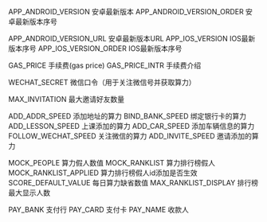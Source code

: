APP_ANDROID_VERSION 安卓最新版本
APP_ANDROID_VERSION_ORDER 安卓最新版本序号

APP_ANDROID_VERSION_URL 安卓最新版本URL
APP_IOS_VERSION IOS最新版本序号
APP_IOS_VERSION_ORDER IOS最新版本序号

GAS_PRICE 手续费(gas price)
GAS_PRICE_INTR 手续费介绍

WECHAT_SECRET 微信口令（用于关注微信号并获取算力）

MAX_INVITATION 最大邀请好友数量

ADD_ADDR_SPEED 添加地址的算力
BIND_BANK_SPEED 绑定银行卡的算力
ADD_LESSON_SPEED 上课添加的算力
ADD_CAR_SPEED 添加车辆信息的算力
FOLLOW_WECHAT_SPEED 关注微信的算力
ADD_INVITE_SPEED 邀请添加的算力

MOCK_PEOPLE 算力假人数值
MOCK_RANKLIST 算力排行榜假人
MOCK_RANKLIST_APPLIED 算力排行榜假人id添加是否生效
SCORE_DEFAULT_VALUE 每日算力缺省数值
MAX_RANKLIST_DISPLAY 排行榜最大显示人数
<!-- RANK_ID_PRE 排行榜最大显示人数 -->

PAY_BANK 支付行
PAY_CARD 支付卡
PAY_NAME 收款人